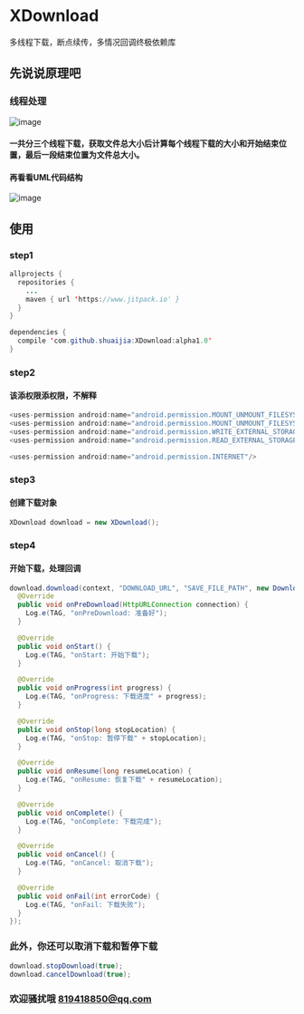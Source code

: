 # XDownload
多线程下载，断点续传，多情况回调终极依赖库
## 先说说原理吧
### 线程处理
![image](https://raw.githubusercontent.com/shuaijia/XDownload/master/imgs/db.png)
#### 一共分三个线程下载，获取文件总大小后计算每个线程下载的大小和开始结束位置，最后一段结束位置为文件总大小。
#### 再看看UML代码结构
![image](https://raw.githubusercontent.com/shuaijia/XDownload/master/imgs/uml.png)

## 使用
### step1
```java
allprojects {
  repositories {
    ...
    maven { url 'https://www.jitpack.io' }
  }
}

dependencies {
  compile 'com.github.shuaijia:XDownload:alpha1.0'
}
```
### step2
#### 该添权限添权限，不解释
```java
<uses-permission android:name="android.permission.MOUNT_UNMOUNT_FILESYSTEMS" />
<uses-permission android:name="android.permission.MOUNT_UNMOUNT_FILESYSTEMS" />
<uses-permission android:name="android.permission.WRITE_EXTERNAL_STORAGE" />
<uses-permission android:name="android.permission.READ_EXTERNAL_STORAGE" />

<uses-permission android:name="android.permission.INTERNET"/>
```
### step3
#### 创建下载对象
```java
XDownload download = new XDownload();
```
### step4
#### 开始下载，处理回调
```java
download.download(context, "DOWNLOAD_URL", "SAVE_FILE_PATH", new DownloadListener() {
  @Override
  public void onPreDownload(HttpURLConnection connection) {
    Log.e(TAG, "onPreDownload: 准备好");
  }

  @Override
  public void onStart() {
    Log.e(TAG, "onStart: 开始下载");
  }

  @Override
  public void onProgress(int progress) {
    Log.e(TAG, "onProgress: 下载进度" + progress);
  }

  @Override
  public void onStop(long stopLocation) {
    Log.e(TAG, "onStop: 暂停下载" + stopLocation);
  }

  @Override
  public void onResume(long resumeLocation) {
    Log.e(TAG, "onResume: 恢复下载" + resumeLocation);
  }

  @Override
  public void onComplete() {
    Log.e(TAG, "onComplete: 下载完成");
  }

  @Override
  public void onCancel() {
    Log.e(TAG, "onCancel: 取消下载");
  }

  @Override
  public void onFail(int errorCode) {
    Log.e(TAG, "onFail: 下载失败");
  }
});
```
### 此外，你还可以取消下载和暂停下载
```java
download.stopDownload(true);
download.cancelDownload(true);
```
### 欢迎骚扰哦 819418850@qq.com
